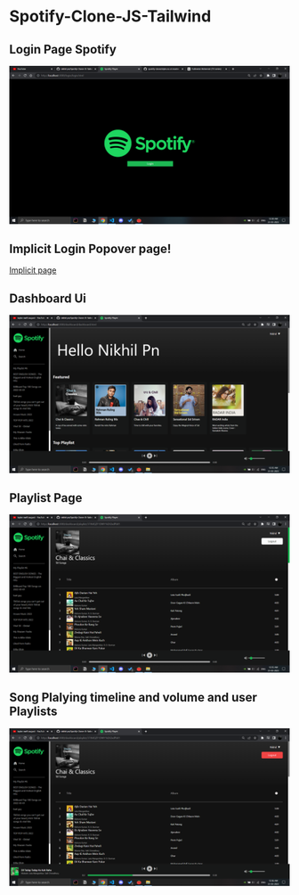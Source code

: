 # Spotify-Clone-JS-Tailwind

## Login Page Spotify

![Login Page](Demo/Screenshot%20(531).png)
## Implicit Login Popover page!
[Implicit page](Demo/Screenshot%20(532).png)

## Dashboard Ui 
![Dashboard page](Demo/Screenshot%20(533).png)

## Playlist Page
![Playlist](Demo/Screenshot%20(534).png)

## Song Plalying timeline and volume and user Playlists
![timeline and volume buttons](Demo/Screenshot%20(535).png)